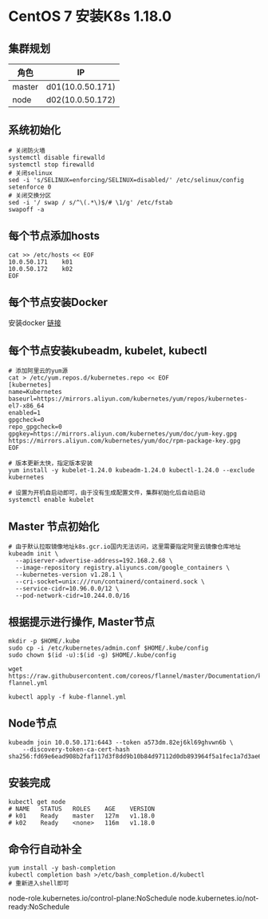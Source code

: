 # CentOS 7 安装K8s 1.18.0

## 集群规划

| 角色   | IP               |
| ------ | ---------------- |
| master | d01(10.0.50.171) |
| node   | d02(10.0.50.172) |

## 系统初始化

```shell
# 关闭防火墙
systemctl disable firewalld
systemctl stop firewalld
# 关闭selinux
sed -i 's/SELINUX=enforcing/SELINUX=disabled/' /etc/selinux/config
setenforce 0
# 关闭交换分区
sed -i '/ swap / s/^\(.*\)$/# \1/g' /etc/fstab
swapoff -a

```

## 每个节点添加hosts

```shell
cat >> /etc/hosts << EOF
10.0.50.171    k01
10.0.50.172    k02
EOF
```

## 每个节点安装Docker

安装docker [链接](https://blog.csdn.net/weixin_37714509/article/details/120189150)

## 每个节点安装kubeadm, kubelet, kubectl

```shell
# 添加阿里云的yum源
cat > /etc/yum.repos.d/kubernetes.repo << EOF
[kubernetes]
name=Kubernetes
baseurl=https://mirrors.aliyun.com/kubernetes/yum/repos/kubernetes-el7-x86_64
enabled=1
gpgcheck=0
repo_gpgcheck=0
gpgkey=https://mirrors.aliyun.com/kubernetes/yum/doc/yum-key.gpg https://mirrors.aliyun.com/kubernetes/yum/doc/rpm-package-key.gpg
EOF

# 版本更新太快，指定版本安装
yum install -y kubelet-1.24.0 kubeadm-1.24.0 kubectl-1.24.0 --exclude kubernetes

# 设置为开机自启动即可，由于没有生成配置文件，集群初始化后自动启动
systemctl enable kubelet
```

## Master 节点初始化

```shell
# 由于默认拉取镜像地址k8s.gcr.io国内无法访问，这里需要指定阿里云镜像仓库地址
kubeadm init \
  --apiserver-advertise-address=192.168.2.68 \
  --image-repository registry.aliyuncs.com/google_containers \
  --kubernetes-version v1.28.1 \
  --cri-socket=unix:///run/containerd/containerd.sock \
  --service-cidr=10.96.0.0/12 \
  --pod-network-cidr=10.244.0.0/16
```

## 根据提示进行操作, Master节点

```shell
mkdir -p $HOME/.kube
sudo cp -i /etc/kubernetes/admin.conf $HOME/.kube/config
sudo chown $(id -u):$(id -g) $HOME/.kube/config

wget https://raw.githubusercontent.com/coreos/flannel/master/Documentation/kube-flannel.yml

kubectl apply -f kube-flannel.yml
```

## Node节点

```shell
kubeadm join 10.0.50.171:6443 --token a573dm.82ej6kl69ghvwn6b \
    --discovery-token-ca-cert-hash sha256:fd69e6ead908b2faf117d3f8dd9b10b84d97112d0db893964f5a1fec1a7d3ae6
```

## 安装完成

```shell
kubectl get node
# NAME   STATUS   ROLES    AGE    VERSION
# k01    Ready    master   127m   v1.18.0
# k02    Ready    <none>   116m   v1.18.0
```

## 命令行自动补全

```shell
yum install -y bash-completion
kubectl completion bash >/etc/bash_completion.d/kubectl
# 重新进入shell即可
```

node-role.kubernetes.io/control-plane:NoSchedule
                    node.kubernetes.io/not-ready:NoSchedule